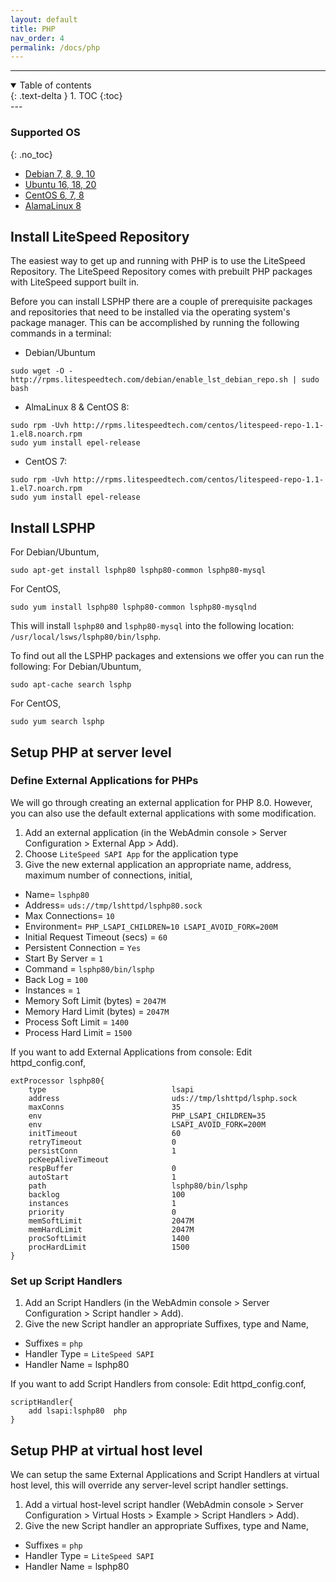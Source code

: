```yaml
---
layout: default
title: PHP
nav_order: 4
permalink: /docs/php
---
```


---
<details open markdown="block">
  <summary>
    Table of contents
  </summary>
  {: .text-delta }
1. TOC
{:toc}

</details>
---

### Supported OS 
{: .no_toc}
- [Debian 7, 8, 9, 10](https://www.debian.org/distrib/)
- [Ubuntu 16, 18, 20](https://www.ubuntu.com/download)
- [CentOS 6, 7, 8](https://www.centos.org/download/)
- [AlamaLinux 8](https://mirrors.almalinux.org/isos.html)

## Install LiteSpeed Repository

The easiest way to get up and running with PHP is to use the LiteSpeed Repository. The LiteSpeed Repository comes with prebuilt PHP packages with LiteSpeed support built in.

Before you can install LSPHP there are a couple of prerequisite packages and repositories that need to be installed via the operating system's package manager. This can be accomplished by running the following commands in a terminal:

- Debian/Ubuntum
```
sudo wget -O - http://rpms.litespeedtech.com/debian/enable_lst_debian_repo.sh | sudo bash
```
- AlmaLinux 8 & CentOS 8:
```
sudo rpm -Uvh http://rpms.litespeedtech.com/centos/litespeed-repo-1.1-1.el8.noarch.rpm
sudo yum install epel-release
```
- CentOS 7:
```
sudo rpm -Uvh http://rpms.litespeedtech.com/centos/litespeed-repo-1.1-1.el7.noarch.rpm
sudo yum install epel-release
```

## Install LSPHP

For Debian/Ubuntum,
```
sudo apt-get install lsphp80 lsphp80-common lsphp80-mysql
```
For CentOS,
```
sudo yum install lsphp80 lsphp80-common lsphp80-mysqlnd
```

This will install `lsphp80` and `lsphp80-mysql` into the following location: `/usr/local/lsws/lsphp80/bin/lsphp`.

To find out all the LSPHP packages and extensions we offer you can run the following:
For Debian/Ubuntum,
```
sudo apt-cache search lsphp
```
For CentOS,
```
sudo yum search lsphp
```

## Setup PHP at server level
### Define External Applications for PHPs
We will go through creating an external application for PHP 8.0. However, you can also use the default external applications with some modification. 
1. Add an external application (in the WebAdmin console > Server Configuration > External App > Add).
2. Choose `LiteSpeed SAPI App` for the application type
3. Give the new external application an appropriate name, address, maximum number of connections, initial,
  - Name= `lsphp80`
  - Address= `uds://tmp/lshttpd/lsphp80.sock`
  - Max Connections= `10`
  - Environment= ```PHP_LSAPI_CHILDREN=10
             LSAPI_AVOID_FORK=200M```
  - Initial Request Timeout (secs) = `60`
  - Persistent Connection = `Yes`
  - Start By Server = `1` 
  - Command = `lsphp80/bin/lsphp`
  - Back Log = `100`
  - Instances = `1`
  - Memory Soft Limit (bytes) = `2047M`
  - Memory Hard Limit (bytes) = `2047M`
  - Process Soft Limit = `1400`
  - Process Hard Limit = `1500`

If you want to add External Applications from console:
Edit httpd_config.conf, 
```
extProcessor lsphp80{
    type                            lsapi
    address                         uds://tmp/lshttpd/lsphp.sock
    maxConns                        35
    env                             PHP_LSAPI_CHILDREN=35
    env                             LSAPI_AVOID_FORK=200M
    initTimeout                     60
    retryTimeout                    0
    persistConn                     1
    pcKeepAliveTimeout
    respBuffer                      0
    autoStart                       1
    path                            lsphp80/bin/lsphp
    backlog                         100
    instances                       1
    priority                        0
    memSoftLimit                    2047M
    memHardLimit                    2047M
    procSoftLimit                   1400
    procHardLimit                   1500
}
```
### Set up Script Handlers 
1. Add an Script Handlers  (in the WebAdmin console > Server Configuration > Script handler > Add).
2. Give the new Script handler an appropriate Suffixes, type and Name,
  - Suffixes = `php`
  - Handler Type = `LiteSpeed SAPI`
  - Handler Name = lsphp80

If you want to add Script Handlers  from console:
Edit httpd_config.conf, 
```
scriptHandler{
    add lsapi:lsphp80  php
}
```

## Setup PHP at virtual host level 
We can setup the same External Applications and Script Handlers at virtual host level, this will override any server-level script handler settings. 
1. Add a virtual host-level script handler (WebAdmin console > Server Configuration > Virtual Hosts > Example > Script Handlers > Add).
2. Give the new Script handler an appropriate Suffixes, type and Name,
  - Suffixes = `php`
  - Handler Type = `LiteSpeed SAPI`
  - Handler Name = lsphp80
